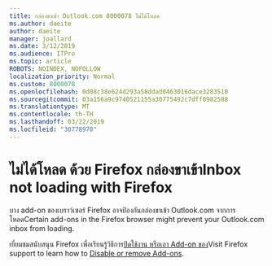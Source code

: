 ```yaml
---
title: กล่องขาเข้า Outlook.com 8000078 ไม่ได้โหลด
ms.author: daeite
author: daeite
manager: joallard
ms.date: 3/12/2019
ms.audience: ITPro
ms.topic: article
ROBOTS: NOINDEX, NOFOLLOW
localization_priority: Normal
ms.custom: 8000078
ms.openlocfilehash: 0d08c38e624d293a58ddad0463016dace3283510
ms.sourcegitcommit: 03a156a9c9740521155a30775492c7dff0982588
ms.translationtype: MT
ms.contentlocale: th-TH
ms.lasthandoff: 03/22/2019
ms.locfileid: "30778970"
---
```

# <a name="inbox-not-loading-with-firefox"></a><span data-ttu-id="06a9e-102">ไม่ได้โหลด ด้วย Firefox กล่องขาเข้า</span><span class="sxs-lookup"><span data-stu-id="06a9e-102">Inbox not loading with Firefox</span></span>

<span data-ttu-id="06a9e-103">บาง add-on ของเบราว์เซอร์ Firefox อาจป้องกันกล่องขาเข้า Outlook.com จากการโหลด</span><span class="sxs-lookup"><span data-stu-id="06a9e-103">Certain add-ons in the Firefox browser might prevent your Outlook.com inbox from loading.</span></span>
  
<span data-ttu-id="06a9e-104">เยี่ยมชมสนับสนุน Firefox เพื่อเรียนรู้วิธีการ[ปิดใช้งาน หรือเอา Add-on ของ](https://support.mozilla.org/kb/disable-or-remove-add-ons)</span><span class="sxs-lookup"><span data-stu-id="06a9e-104">Visit Firefox support to learn how to [Disable or remove Add-ons](https://support.mozilla.org/kb/disable-or-remove-add-ons).</span></span>

